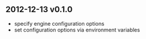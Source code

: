 ## 2012-12-13 v0.1.0

* specify engine configuration options
* set configuration options via environment variables